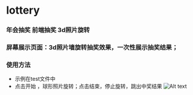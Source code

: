 # lottery
### 年会抽奖 前端抽奖 3d照片旋转
### 屏幕展示页面：3d照片墙旋转抽奖效果，一次性展示抽奖结果；
### 使用方法 
* 示例在test文件中
* 点击开始 ，球形照片旋转；点击结束，停止旋转，跳出中奖结果
![Alt text](./i/to/show.png)

